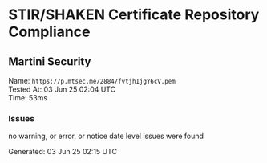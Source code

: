 # STIR/SHAKEN Certificate Repository Compliance

## Martini Security

Name: `https://p.mtsec.me/2884/fvtjhIjgY6cV.pem`\
Tested At: 03 Jun 25 02:04 UTC\
Time: 53ms

### Issues

no warning, or error, or notice date level issues were found

Generated: 03 Jun 25 02:15 UTC